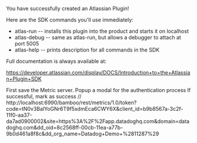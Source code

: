 You have successfully created an Atlassian Plugin!

Here are the SDK commands you'll use immediately:

* atlas-run   -- installs this plugin into the product and starts it on localhost
* atlas-debug -- same as atlas-run, but allows a debugger to attach at port 5005
* atlas-help  -- prints description for all commands in the SDK

Full documentation is always available at:

https://developer.atlassian.com/display/DOCS/Introduction+to+the+Atlassian+Plugin+SDK

First save the Metric server.
Popup a modal for the authentication process
If successful, mark as success
// 
http://localhost:6990/bamboo/rest/metrics/1.0/token?code=tN0v3BalYoGNr6T9f5xdmEca6CWY6X&client_id=b9b8567a-3c2f-11f0-aa37-da7ad0900002&site=https%3A%2F%2Fapp.datadoghq.com&domain=datadoghq.com&dd_oid=8c2568ff-00cb-11ea-a77b-9b0d461a8f8c&dd_org_name=Datadog+Demo+%2811287%29

